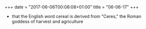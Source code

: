 +++
date = "2017-06-06T00:08:08+01:00"
title = "06-06-17"
+++

* that the English word cereal is derived from "Ceres," the Roman goddess of harvest and agriculture
